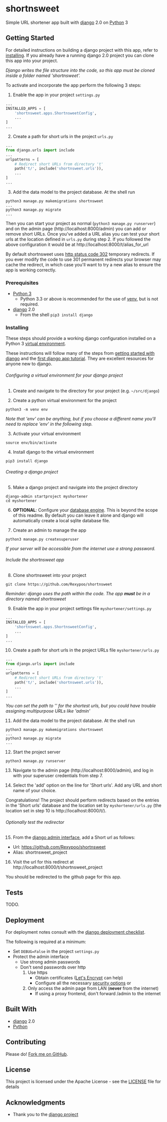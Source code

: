 # shortnsweet

Simple URL shortener app built with [django] 2.0 on [Python] 3

## Getting Started

For detailed instructions on building a django project with this app, refer to [installing](#Installing). If you already have a running django 2.0 project you can clone this app into your project.

_Django writes the file structure into the code, so this app must be cloned inside a folder named 'shortnsweet'._

To activate and incorporate the app perform the following 3 steps:
1. Enable the app in your project `settings.py`
```python
...
INSTALLED_APPS = [
    'shortnsweet.apps.ShortnsweetConfig',
    ...
]
...
```

2. Create a path for short urls in the project `urls.py`
```python
...
from django.urls import include
...
urlpatterns = [
    # Redirect short URLs from directory 't'
    path('t/', include('shortnsweet.urls')),
    ...
]
...
```

3. Add the data model to the project database. At the shell run
```shell
python3 manage.py makemigrations shortnsweet
...
python3 manage.py migrate
...
```

Then you can start your project as normal (`python3 manage.py runserver`) and on the admin page (http://localhost:8000/admin) you can add or remove short URLs. Once you've added a URL alias you can test your short urls at the location defined in `urls.py` during step 2. If you followed the above configuration it would be at http://localhost:8000/t/alias_for_url

By default shortnsweet uses [http status code 302][HTTP 302] temporary redirects. If you ever modify the code to use 301 permanent redirects your browser may cache the redirect, in which case you'll want to try a new alias to ensure the app is working correctly.

### Prerequisites

* [Python 3][Download Python]
    * Python 3.3 or above is recommended for the use of [venv][Virtual environments with venv], but is not required.
* [django][Django] 2.0
    * From the shell `pip3 install django`

### Installing

These steps should provide a working django configuration installed on a Python 3 [virtual environment][Virtual environments with venv].

These instructions will follow many of the steps from [getting started with django] and the [first django app tutorial]. They are excellent resources for anyone new to django.

###### Configuring a virtual environment for your django project

1. Create and navigate to the directory for your project (e.g. `~/src/django`)

2. Create a python virtual environment for the project
```shell
python3 -m venv env
```
_Note that 'env' can be anything, but if you choose a different name you'll need to replace 'env' in the following step._

3. Activate your virtual environment
```shell
source env/bin/activate
```

4. Install django to the virtual environment
```shell
pip3 install django
```

###### Creating a django project

5. Make a django project and navigate into the project directory
```shell
django-admin startproject myshortener
cd myshortener
```
6. __OPTIONAL__: Configure your [database engine][Django engines]. This is beyond the scope of this readme. By default you can leave it alone and django will automatically create a local sqlite database file.

7. Create an admin to manage the app
```shell
python3 manage.py createsuperuser
```
_If your server will be accessible from the internet use a strong password._

###### Include the shortnsweet app

8. Clone shortnsweet into your project
```shell
git clone https://github.com/Rexypoo/shortnsweet
```
_Reminder: django uses the path within the code. The app __must__ be in a directory named shortnsweet_

9. Enable the app in your project settings file `myshortener/settings.py`
```python
...
INSTALLED_APPS = [
    'shortnsweet.apps.ShortnsweetConfig',
    ...
]
...
```

10. Create a path for short urls in the project URLs file `myshortener/urls.py`
```python
...
from django.urls import include
...
urlpatterns = [
    # Redirect short URLs from directory 't'
    path('t/', include('shortnsweet.urls')),
    ...
]
...
```
_You can set the path to '' for the shortest urls, but you could have trouble assigning multipurpose URLs like 'admin'_

11. Add the data model to the project database. At the shell run
```shell
python3 manage.py makemigrations shortnsweet
...
python3 manage.py migrate
...
```

12. Start the project server
```shell
python3 manage.py runserver
```

13. Navigate to the admin page (http://localhost:8000/admin), and log in with your superuser credentials from step 7.

14. Select the 'add' option on the line for 'Short urls'. Add any URL and short name of your choice.

Congratulations! The project should perform redirects based on the entries in the 'Short urls' database and the location set by `myshortener/urls.py` (the location set in step 10 is http://localhost:8000/t/).

###### Optionally test the redirector

15. From the [django admin interface][localhost django admin site], add a Short url as follows:
* Url: https://github.com/Rexypoo/shortnsweet
* Alias: shortnsweet_project

16. Visit the url for this redirect at http://localhost:8000/t/shortnsweet_project

You should be redirected to the github page for this app.

## Tests
TODO.

## Deployment

For deployment notes consult with the [django deployment checklist].

The following is required at a minimum:
* Set `DEBUG=False` in the project `settings.py`
* Protect the admin interface
    * Use strong admin passwords
    * Don't send passwords over http
        1. Use https
            * Obtain certificates ([Let's Encrypt] can help)
            * Configure all the necessary [security options]
        or
        2. Only access the admin page from LAN (__never__ from the internet)
            * If using a proxy frontend, don't forward /admin to the internet

## Built With

* [django] 2.0
* [Python]

## Contributing

Please do!
[Fork me on GitHub][Project github page].

## License

This project is licensed under the Apache License - see the [LICENSE](LICENSE) file for details

## Acknowledgments

* Thank you to the [django project][Django]

[HTTP 302]: https://en.wikipedia.org/wiki/HTTP_302
[Download Python]: https://www.python.org/downloads/
[Django]: https://www.djangoproject.com/
[Virtual environments with venv]: https://docs.python.org/3/library/venv.html
[Getting started with django]: https://www.djangoproject.com/start/
[First django app tutorial]: https://docs.djangoproject.com/en/2.0/intro/tutorial01/
[Django engines]: https://docs.djangoproject.com/en/2.0/ref/settings/#std:setting-DATABASE-ENGINE
[Localhost django admin site]: http://localhost:8000/admin
[Django deployment checklist]: https://docs.djangoproject.com/en/2.0/howto/deployment/checklist/
[Let's Encrypt]: https://letsencrypt.org/getting-started/
[Security options]: https://docs.djangoproject.com/en/2.0/topics/security/#ssl-https
[Python]: https://www.python.org/
[Project github page]: https://github.com/Rexypoo/shortnsweet
[yourls]: http://yourls.org/
